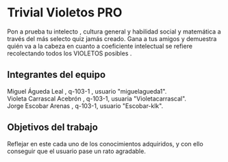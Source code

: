 # Trivial Violetos PRO

Pon a prueba tu intelecto , cultura general y habilidad social y matemática a través del más selecto quiz jamás creado. Gana a tus amigos 
y demuestra quién va a la cabeza en cuanto a coeficiente intelectual se refiere recolectando todos los VIOLETOS posibles .


## Integrantes del equipo

Miguel Águeda Leal , q-103-1 , usuario "miguelagueda1".  
Violeta Carrascal Acebrón , q-103-1, usuaria "Violetacarrascal".   
Jorge Escobar Arenas , q-103-1, usuario "Escobar-klk".

## Objetivos del trabajo

Reflejar en este cada uno de los conocimientos adquiridos, y con ello conseguir que el usuario pase un rato agradable.
